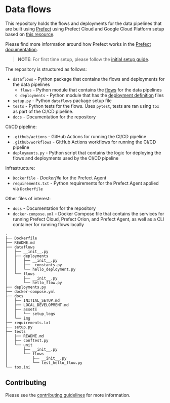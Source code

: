 # Data flows

This repository holds the flows and deployments for the data pipelines that are built using [Prefect](https://www.prefect.io/) using Prefect Cloud and Google Cloud Platform setup based on [this resource](https://github.com/anna-geller/prefect-cloud-gcp).

Please find more information around how Prefect works in the [Prefect documentation](https://docs.prefect.io/).

>**NOTE**: For first time setup, please follow the [initial setup guide](docs/INITIAL_SETUP.md).

The repository is structured as follows:

- `dataflows` - Python package that contains the flows and deployments for the data pipelines
  - `flows` - Python module that contains the [flows](https://docs.prefect.io/concepts/flows/) for the data pipelines
  - `deployments` - Python module that has the [deployment definition](https://docs.prefect.io/concepts/deployments/) files
- `setup.py` - Python `dataflows` package setup file
- `tests` - Python tests for the flows. Uses `pytest`, tests are ran using `tox` as part of the CI/CD pipeline.
- `docs` - Documentation for the repository

CI/CD pipeline:

- `.github/actions` - GitHub Actions for running the CI/CD pipeline
- `.github/workflows` - GitHub Actions workflows for running the CI/CD pipeline
- `deployments.py` - Python script that contains the logic for deploying the flows and deployments used by the CI/CD pipeline

Infrastructure:

- `Dockerfile` - *Dockerfile* for the Prefect Agent
- `requirements.txt` - Python requirements for the Prefect Agent applied via `Dockerfile`

Other files of interest:

- `docs` - Documentation for the repository
- `docker-compose.yml` - Docker Compose file that contains the services for running Prefect Cloud, Prefect Orion, and Prefect Agent, as well as a CLI container for running flows locally

```
.
├── Dockerfile
├── README.md
├── dataflows
│   ├── __init__.py
│   ├── deployments
│   │   ├── __init__.py
│   │   ├── _constants.py
│   │   └── hello_deployment.py
│   └── flows
│       ├── __init__.py
│       └── hello_flow.py
├── deployments.py
├── docker-compose.yml
├── docs
│   ├── INITIAL_SETUP.md
│   ├── LOCAL_DEVELOPMENT.md
│   ├── assets
│   │   └── setup_logs
│   └── img
├── requirements.txt
├── setup.py
├── tests
│   ├── README.md
│   ├── conftest.py
│   └── unit
│       ├── __init__.py
│       └── flows
│           ├── __init__.py
│           └── test_hello_flow.py
└── tox.ini
```

## Contributing

Please see the [contributing guidelines](docs/CONTRIBUTING.md) for more information.
